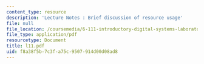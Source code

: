 ```yaml
---
content_type: resource
description: 'Lecture Notes : Brief discussion of resource usage'
file: null
file_location: /coursemedia/6-111-introductory-digital-systems-laboratory-fall-2002/f8a38f5b7c3fa75c9507914d00d08ad8_l11.pdf
file_type: application/pdf
resourcetype: Document
title: l11.pdf
uid: f8a38f5b-7c3f-a75c-9507-914d00d08ad8
---
```

